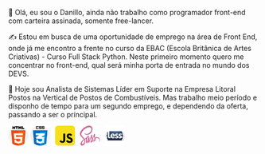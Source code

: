 👋 Olá, eu sou o Danillo, ainda não trabalho como programador front-end com carteira assinada, somente free-lancer. 

✍ Estou em busca de uma oportunidade de emprego na área de Front End, onde já me encontro a frente no curso da EBAC (Escola Britânica de Artes Criativas) - Curso Full Stack Python.
Neste primeiro momento quero me concentrar no front-end, qual será minha porta de entrada no mundo dos DEVS.

🌱 Hoje sou Analista de Sistemas Líder em Suporte na Empresa Litoral Postos na Vertical de Postos de Combustíveis.
Mas trabalho meio período e disponho de tempo para um segundo emprego, e dependendo da oferta, passando a ser o príncipal.

<div style='max-width:500px'>
<img src='./html5.png' style='width:40px; height:40px; marin-right:10px'> <img src='./css.png' style='width:40px; height:40px; padding-right:10px'><img src='./js.png' style='width:40px; height:40px;  padding-right:10px'><img src='./sass.png' style='width:40px; height:40px;  padding-right:10px'><img src='./less.png' style='width:40px; height:40px;'>
</div>

